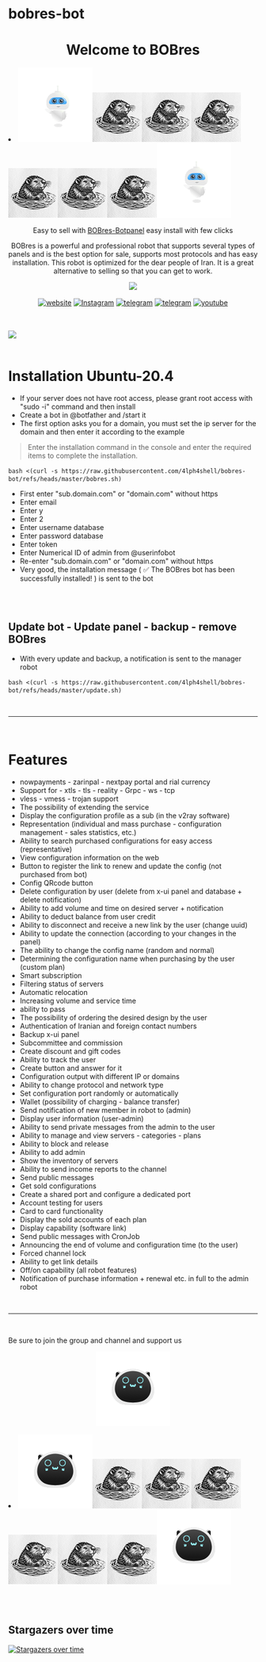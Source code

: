 # bobres-bot


<h1 align="center"/>Welcome to BOBres</h1>
<p align="center">
<li>
<img  src="https://github.com/4lph4shell/4lph4shell/blob/master/Animation%20-%201732459000780.gif"><img  src="https://github.com/4lph4shell/BOBres-Botpanel/blob/main/icons/breaver.png"><img  src="https://github.com/4lph4shell/BOBres-Botpanel/blob/main/icons/breaver.png"><img  src="https://github.com/4lph4shell/BOBres-Botpanel/blob/main/icons/breaver.png"><img  src="https://github.com/4lph4shell/BOBres-Botpanel/blob/main/icons/breaver.png"><img  src="https://github.com/4lph4shell/BOBres-Botpanel/blob/main/icons/breaver.png"><img  src="https://github.com/4lph4shell/BOBres-Botpanel/blob/main/icons/breaver.png"><img  src="https://github.com/4lph4shell/4lph4shell/blob/master/Animation%20-%201732459000780.gif">
</li>
  </p> 
<p align="center">
Easy to sell with <a href="https://github.com/4lph4shell/bobres-bot">BOBres-Botpanel</a> easy install with few clicks
</p>

<p align="center">
BOBres is a powerful and professional robot that supports several types of panels and is the best option for sale, supports most protocols and has easy installation. This robot is optimized for the dear people of Iran. It is a great alternative to selling so that you can get to work.
</p>


<div align=center>
<img src="https://yt3.googleusercontent.com/6_gl3yD2a7kDSTrqua1O93qNxukmlfZm0fU7Lt3C5DmwF50bHD5V_u_1CfTsbjNn6Xdjqqjmc9c=w1060-fcrop64=1,00005a57ffffa5a8-k-c0xffffffff-no-nd-rj" >

[![website](https://img.shields.io/badge/🐺-website-4EA94B.svg?&logo=web&logoColor=white)](https://www.4lph4.ir) 
[![Instagram](https://img.shields.io/badge/Instagram-%23E4405F.svg?logo=Instagram&logoColor=white)](https://instagram.com/4lph4.co) 
[![telegram](https://img.shields.io/badge/Telegram-2CA5E0.svg?&logo=telegram&logoColor=white)](https://t.me/ALPH4Co) 
[![telegram](https://img.shields.io/badge/Telegram-Topic-2CA5E0.svg?&logo=telegram&logoColor=white)](https://t.me/ALPH4ir) 
[![youtube](https://img.shields.io/badge/You-tube-%23E4405F.svg?logo=youtube&logoColor=white)](https://www.youtube.com/@4lph4co) 
</div>

<br>
<br>
    <a align="center">
        <img src="https://github.com/BOBresdev/BOBres-Botpanel/assets/27927279/f6635ea5-ab26-4c64-a7b8-952203f79763" />
    </a>     
<br>
<br>

# Installation Ubuntu-20.4 


- If your server does not have root access, please grant root access with "sudo -i" command and then install
- Create a bot in @botfather and /start it
- The first option asks you for a domain, you must set the ip server for the domain and then enter it according to the example
> Enter the installation command in the console and enter the required items to complete the installation.
```
bash <(curl -s https://raw.githubusercontent.com/4lph4shell/bobres-bot/refs/heads/master/bobres.sh)
```
- First enter "sub.domain.com" or "domain.com" without https
- Enter email
- Enter y
- Enter 2
- Enter username database
- Enter password database
- Enter token
- Enter Numerical ID of admin from @userinfobot
- Re-enter "sub.domain.com" or "domain.com" without https
- Very good, the installation message ( ✅ The BOBres bot has been successfully installed! ) is sent to the bot

<br>
<br>

## Update bot - Update panel - backup - remove BOBres

- With every update and backup, a notification is sent to the manager robot
```
bash <(curl -s https://raw.githubusercontent.com/4lph4shell/bobres-bot/refs/heads/master/update.sh)
```

<br>

<hr>

<br>



# Features

- nowpayments - zarinpal - nextpay portal and rial currency
- Support for - xtls - tls - reality - Grpc - ws - tcp
- vless - vmess - trojan support
- The possibility of extending the service
- Display the configuration profile as a sub (in the v2ray software)
- Representation (individual and mass purchase - configuration management - sales statistics, etc.)
- Ability to search purchased configurations for easy access (representative)
- View configuration information on the web
- Button to register the link to renew and update the config (not purchased from bot)
- Config QRcode button
- Delete configuration by user (delete from x-ui panel and database + delete notification)
- Ability to add volume and time on desired server + notification
- Ability to deduct balance from user credit
- Ability to disconnect and receive a new link by the user (change uuid)
- Ability to update the connection (according to your changes in the panel)
- The ability to change the config name (random and normal)
- Determining the configuration name when purchasing by the user (custom plan)
- Smart subscription
- Filtering status of servers
- Automatic relocation
- Increasing volume and service time
- ability to pass
- The possibility of ordering the desired design by the user
- Authentication of Iranian and foreign contact numbers
- Backup x-ui panel
- Subcommittee and commission
- Create discount and gift codes
- Ability to track the user
- Create button and answer for it
- Configuration output with different IP or domains
- Ability to change protocol and network type
- Set configuration port randomly or automatically
- Wallet (possibility of charging - balance transfer)
- Send notification of new member in robot to (admin)
- Display user information (user-admin)
- Ability to send private messages from the admin to the user
- Ability to manage and view servers - categories - plans
- Ability to block and release
- Ability to add admin
- Show the inventory of servers
- Ability to send income reports to the channel
- Send public messages
- Get sold configurations
- Create a shared port and configure a dedicated port
- Account testing for users
- Card to card functionality
- Display the sold accounts of each plan
- Display capability (software link)
- Send public messages with CronJob
- Announcing the end of volume and configuration time (to the user)
- Forced channel lock
- Ability to get link details
- Off/on capability (all robot features)
- Notification of purchase information + renewal etc. in full to the admin robot


<br>
<hr>
<br>

Be sure to join the group and channel and support us

<p align="center">
  <a href="https://github.com/4lph4shell/bobres-bot" target="_blank" rel="noopener noreferrer">
    <picture>
      <source media="(prefers-color-scheme: dark)" srcset="https://github.com/4lph4shell/4lph4shell/blob/master/Animation%20-%201732459456331.gif">
      <img  src="https://github.com/4lph4shell/4lph4shell/blob/master/Animation%20-%201732459456331.gif">
    </picture>
  </a>
</p> 
<p align="center">
<li>
<img  src="https://github.com/4lph4shell/4lph4shell/blob/master/Animation%20-%201732459456331.gif"><img  src="https://github.com/4lph4shell/BOBres-Botpanel/blob/main/icons/breaver.png"><img  src="https://github.com/4lph4shell/BOBres-Botpanel/blob/main/icons/breaver.png"><img  src="https://github.com/4lph4shell/BOBres-Botpanel/blob/main/icons/breaver.png"><img  src="https://github.com/4lph4shell/BOBres-Botpanel/blob/main/icons/breaver.png"><img  src="https://github.com/4lph4shell/BOBres-Botpanel/blob/main/icons/breaver.png"><img  src="https://github.com/4lph4shell/BOBres-Botpanel/blob/main/icons/breaver.png"><img  src="https://github.com/4lph4shell/4lph4shell/blob/master/Animation%20-%201732459456331.gif">
</li>
  </p> 

<br>
<br>

## Stargazers over time
[![Stargazers over time](https://starchart.cc/4lph4shell/bobres-bot.svg?variant=adaptive)](https://starchart.cc/4lph4shell/bobres-bot)
